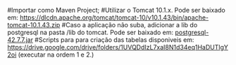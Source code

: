 #Importar como Maven Project;
#Utilizar o Tomcat 10.1.x. Pode ser baixado em: https://dlcdn.apache.org/tomcat/tomcat-10/v10.1.43/bin/apache-tomcat-10.1.43.zip
#Caso a aplicação não suba, adicionar a lib do postgresql na pasta /lib do tomcat. Pode ser baixado em: [postgresql-42.7.7.jar](https://jdbc.postgresql.org/download/)
#Scripts para para criação das tabelas disponiveis em: https://drive.google.com/drive/folders/1UVQDdIzL7xaI8N1d34eq1HaDUTlgY2oi (executar na ordem 1 e 2.)
